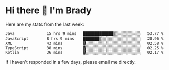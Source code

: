 # Hi there 👋 I'm Brady

Here are my stats from the last week:
<!--START_SECTION:waka-->

```txt
Java              15 hrs 9 mins   █████████████▒░░░░░░░░░░░   53.77 %
JavaScript        8 hrs 9 mins    ███████▒░░░░░░░░░░░░░░░░░   28.96 %
XML               43 mins         ▓░░░░░░░░░░░░░░░░░░░░░░░░   02.58 %
TypeScript        38 mins         ▓░░░░░░░░░░░░░░░░░░░░░░░░   02.25 %
Kotlin            36 mins         ▓░░░░░░░░░░░░░░░░░░░░░░░░   02.17 %
```

<!--END_SECTION:waka-->

If I haven't responded in a few days, please email me directly. 
